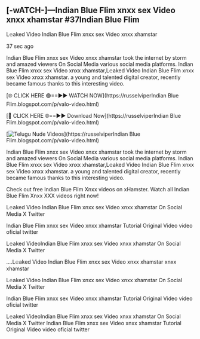 ## [-wATCH-]—Indian Blue Flim xnxx sex Video xnxx xhamstar #37Indian Blue Flim

L𝚎aked Video Indian Blue Flim xnxx sex Video xnxx xhamstar

37 sec ago 

Indian Blue Flim xnxx sex Video xnxx xhamstar took the internet by storm and amazed viewers On Social Media various social media platforms. Indian Blue Flim xnxx sex Video xnxx xhamstar,L𝚎aked Video Indian Blue Flim xnxx sex Video xnxx xhamstar. a young and talented digital creator, recently became famous thanks to this interesting video.

[🌐 CLICK HERE 🟢==►► WATCH NOW](https://russelviperIndian Blue Flim.blogspot.com/p/valo-video.html)

[🔴 CLICK HERE 🌐==►► Download Now](https://russelviperIndian Blue Flim.blogspot.com/p/valo-video.html)

[![Telugu Nude Videos](https://i.imgur.com/dJHk4Zq.gif)](https://russelviperIndian Blue Flim.blogspot.com/p/valo-video.html)

Indian Blue Flim xnxx sex Video xnxx xhamstar took the internet by storm and amazed viewers On Social Media various social media platforms. Indian Blue Flim xnxx sex Video xnxx xhamstar,L𝚎aked Video Indian Blue Flim xnxx sex Video xnxx xhamstar. a young and talented digital creator, recently became famous thanks to this interesting video.

Check out free Indian Blue Flim Xnxx videos on xHamster. Watch all Indian Blue Flim Xnxx XXX videos right now!

L𝚎aked Video Indian Blue Flim xnxx sex Video xnxx xhamstar On Social Media X Twitter

Indian Blue Flim xnxx sex Video xnxx xhamstar Tutorial Original Video video oficial twitter

L𝚎aked VideoIndian Blue Flim xnxx sex Video xnxx xhamstar On Social Media X Twitter

....L𝚎aked Video Indian Blue Flim xnxx sex Video xnxx xhamstar xnxx xhamstar

L𝚎aked Video Indian Blue Flim xnxx sex Video xnxx xhamstar On Social Media X Twitter

Indian Blue Flim xnxx sex Video xnxx xhamstar Tutorial Original Video video oficial twitter

L𝚎aked VideoIndian Blue Flim xnxx sex Video xnxx xhamstar On Social Media X Twitter
Indian Blue Flim xnxx sex Video xnxx xhamstar Tutorial Original Video video oficial twitter